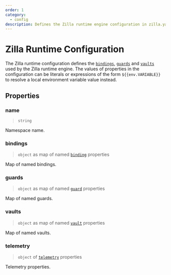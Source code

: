 ```yaml
---
order: 1
category:
  - config
description: Defines the Zilla runtime engine configuration in zilla.yaml
---
```


# Zilla Runtime Configuration

The Zilla runtime configuration defines the [`bindings`](binding/README.md), [`guards`](guard/README.md) and [`vaults`](vault/README.md) used by the Zilla runtime engine. The values of properties in the configuration can be literals or expressions of the form `${{env.VARIABLE}}` to resolve a local environment variable value instead.

## Properties

### name

> `string`

Namespace name.

### bindings

> `object` as map of named [`binding`](binding/README.md) properties

Map of named bindings.

### guards

> `object` as map of named [`guard`](guard/README.md) properties

Map of named guards.

### vaults

> `object` as map of named [`vault`](vault/README.md) properties

Map of named vaults.

### telemetry

> `object` of [`telemetry`](telemetry/README.md) properties

Telemetry properties.
